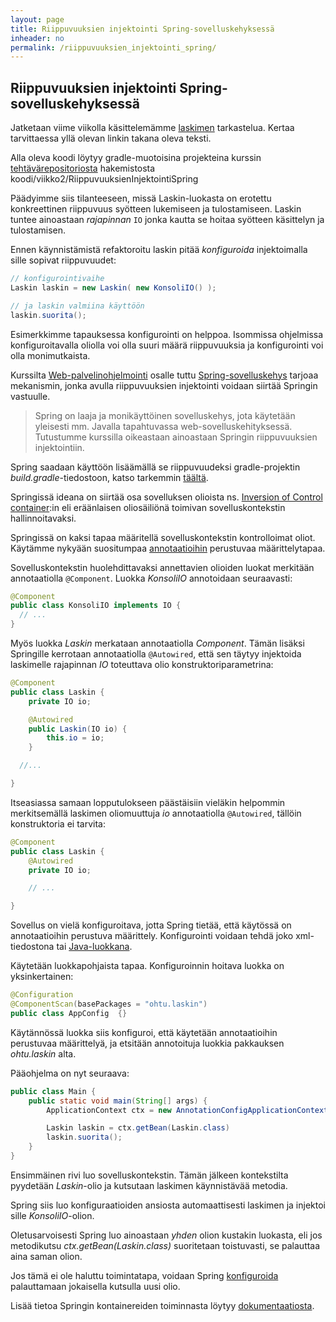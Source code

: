 ```yaml
---
layout: page
title: Riippuvuuksien injektointi Spring-sovelluskehyksessä
inheader: no
permalink: /riippuvuuksien_injektointi_spring/
---
```


## Riippuvuuksien injektointi Spring-sovelluskehyksessä

Jatketaan viime viikolla käsittelemämme [laskimen](/riippuvuuksien_injektointi/) tarkastelua. Kertaa tarvittaessa yllä olevan linkin takana oleva teksti.

Alla oleva koodi löytyy gradle-muotoisina projekteina kurssin [tehtävärepositoriosta]({{site.java_exercise_repo_url}}) hakemistosta koodi/viikko2/RiippuvuuksienInjektointiSpring

Päädyimme siis tilanteeseen, missä Laskin-luokasta on erotettu konkreettinen riippuvuus syötteen lukemiseen ja tulostamiseen. Laskin tuntee ainoastaan _rajapinnan_ <code>IO</code> jonka kautta se hoitaa syötteen käsittelyn ja tulostamisen.

Ennen käynnistämistä refaktoroitu laskin pitää _konfiguroida_ injektoimalla sille sopivat riippuvuudet:

```java
// konfigurointivaihe
Laskin laskin = new Laskin( new KonsoliIO() );

// ja laskin valmiina käyttöön
laskin.suorita();
```

Esimerkkimme tapauksessa konfigurointi on helppoa. Isommissa ohjelmissa konfiguroitavalla oliolla voi olla suuri määrä riippuvuuksia ja konfigurointi voi olla monimutkaista.

Kurssilta [Web-palvelinohjelmointi](https://courses.helsinki.fi/fi/tkt21007) osalle tuttu [Spring-sovelluskehys](http://www.springsource.org/) tarjoaa mekanismin, jonka avulla riippuvuuksien injektointi voidaan siirtää Springin vastuulle.

> Spring on laaja ja monikäyttöinen sovelluskehys, jota käytetään yleisesti mm. Javalla tapahtuvassa web-sovelluskehityksessä. Tutustumme kurssilla oikeastaan ainoastaan Springin riippuvuuksien injektointiin.

Spring saadaan käyttöön lisäämällä se riippuvuudeksi gradle-projektin _build.gradle_-tiedostoon, katso tarkemmin [täältä]({{site.java_exercise_repo_url}}/tree/main/koodi/viikko2/RiippuvuuksienInjektointiSpring).

Springissä ideana on siirtää osa sovelluksen olioista ns. [Inversion of Control container](https://docs.spring.io/spring/docs/5.2.0.RELEASE/spring-framework-reference/core.html#beans-basics):in eli eräänlaisen oliosäiliönä toimivan sovelluskontekstin hallinnoitavaksi.

Springissä on kaksi tapaa määritellä sovelluskontekstin kontrolloimat oliot. Käytämme nykyään suositumpaa [annotaatioihin](https://docs.spring.io/spring/docs/5.2.0.RELEASE/spring-framework-reference/core.html#beans-annotation-config) perustuvaa määrittelytapaa.

Sovelluskontekstin huolehdittavaksi annettavien olioiden luokat merkitään annotaatiolla <code>@Component</code>. Luokka _KonsoliIO_ annotoidaan seuraavasti:

```java
@Component
public class KonsoliIO implements IO {
  // ...
}
```

Myös luokka _Laskin_ merkataan annotaatiolla _Component_. Tämän lisäksi Springille kerrotaan annotaatiolla <code>@Autowired</code>, että sen täytyy injektoida laskimelle rajapinnan _IO_ toteuttava olio konstruktoriparametrina:

```java
@Component
public class Laskin {
    private IO io;

    @Autowired
    public Laskin(IO io) {
        this.io = io;
    }

  //...

}
```

Itseasiassa samaan lopputulokseen päästäisiin vieläkin helpommin merkitsemällä laskimen oliomuuttuja _io_ annotaatiolla <code>@Autowired</code>, tällöin konstruktoria ei tarvita:

```java
@Component
public class Laskin {
    @Autowired
    private IO io;

    // ...

}
```

Sovellus on vielä konfiguroitava, jotta Spring tietää, että käytössä on annotaatioihin perustuva määrittely. Konfigurointi voidaan tehdä joko xml-tiedostona tai [Java-luokkana](https://docs.spring.io/spring/docs/5.2.0.RELEASE/spring-framework-reference/core.html#beans-java).

Käytetään luokkapohjaista tapaa. Konfiguroinnin hoitava luokka on yksinkertainen:

```java
@Configuration
@ComponentScan(basePackages = "ohtu.laskin")
public class AppConfig  {}
```

Käytännössä luokka siis konfiguroi, että käytetään annotaatioihin perustuvaa määrittelyä, ja etsitään annotoituja luokkia pakkauksen _ohtu.laskin_ alta.

Pääohjelma on nyt seuraava:

```java
public class Main {
    public static void main(String[] args) {
        ApplicationContext ctx = new AnnotationConfigApplicationContext(AppConfig.class);

        Laskin laskin = ctx.getBean(Laskin.class)
        laskin.suorita();
    }
}
```

Ensimmäinen rivi luo sovelluskontekstin. Tämän jälkeen kontekstilta pyydetään _Laskin_-olio ja kutsutaan laskimen käynnistävää metodia.

Spring siis luo konfiguraatioiden ansiosta automaattisesti laskimen ja injektoi sille _KonsoliIO_-olion.

Oletusarvoisesti Spring luo ainoastaan _yhden_ olion kustakin luokasta, eli jos metodikutsu _ctx.getBean(Laskin.class)_ suoritetaan toistuvasti, se palauttaa aina saman olion.

Jos tämä ei ole haluttu toimintatapa, voidaan Spring [konfiguroida](https://docs.spring.io/spring/docs/5.2.0.RELEASE/spring-framework-reference/core.html#beans-scanning-scope-resolver) palauttamaan jokaisella kutsulla uusi olio.

Lisää tietoa Springin kontainereiden toiminnasta löytyy [dokumentaatiosta](https://docs.spring.io/spring/docs/5.2.0.RELEASE/spring-framework-reference/core.html#beans).
